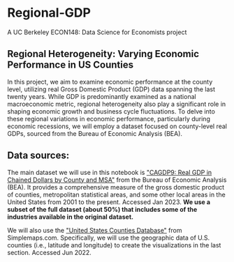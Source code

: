 # Regional-GDP
A UC Berkeley ECON148: Data Science for Economists project

## Regional Heterogeneity: Varying Economic Performance in US Counties
In this project, we aim to examine economic performance at the county level, utilizing real Gross Domestic Product (GDP) data spanning the last twenty years. While GDP is predominantly examined as a national macroeconomic metric, regional heterogeneity also play a significant role in shaping economic growth and business cycle fluctuations. To delve into these regional variations in economic performance, particularly during economic recessions, we will employ a dataset focused on county-level real GDPs, sourced from the Bureau of Economic Analysis (BEA).

## Data sources: 
The main dataset we will use in this notebook is ["CAGDP9: Real GDP in Chained Dollars by County and MSA"](https://www.bea.gov/data/gdp/gdp-county-metro-and-other-areas) from the Bureau of Economic Analysis (BEA). It provides a comprehensive measure of the gross domestic product of counties, metropolitan statistical areas, and some other local areas in the United States from 2001 to the present. Accessed Jan 2023. **We use a subset of the full dataset (about 50%) that includes some of the industries available in the original dataset.**

We will also use the ["United States Counties Database"](https://simplemaps.com/data/us-counties) from Simplemaps.com. Specifically, we will use the geographic data of U.S. counties (i.e., latitude and longitude) to create the visualizations in the last section. Accessed Jun 2022. 
